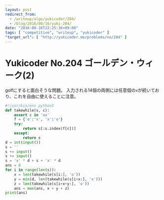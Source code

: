 ```yaml
---
layout: post
redirect_from:
  - /writeup/algo/yukicoder/204/
  - /blog/2016/08/16/yuki-204/
date: "2016-08-16T22:25:36+09:00"
tags: [ "competitive", "writeup", "yukicoder" ]
"target_url": [ "http://yukicoder.me/problems/no/204" ]
---
```


# Yukicoder No.204 ゴールデン・ウィーク(2)

golfにすると面白そうな問題。
入力される$14$個の両側には任意個の`x`が続いており、これを自由に使えることに注意。

``` python
#!/usr/bin/env python3
def takewhile(s, c):
    assert c in 'ox'
    f = {'o':'x', 'x':'o'}
    try:
        return s[:s.index(f[c])]
    except:
        return s
d = int(input())
s = ''
s += input()
s += input()
s = 'x' * d + s + 'x' * d
ans = 0
for i in range(len(s)):
    x = len(takewhile(s[i:], 'o'))
    y = min(d, len(takewhile(s[i+x:], 'x')))
    z = len(takewhile(s[i+x+y:], 'o'))
    ans = max(ans, x + y + z)
print(ans)
```
